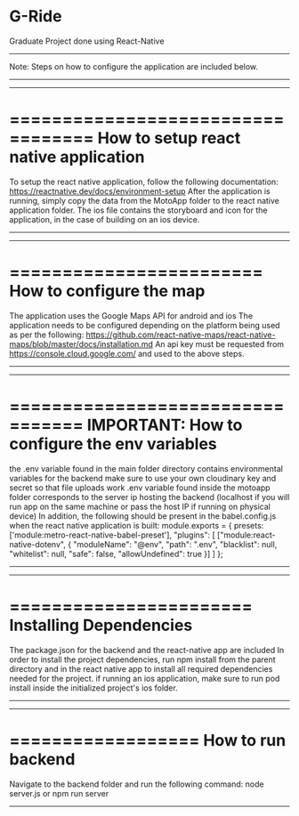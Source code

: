 # G-Ride
 Graduate Project done using React-Native

***************************
Note:
Steps on how to configure the application are included below.  
******************************

******************************
==================================
How to setup react native application
==================================
To setup the react native application, follow the following documentation:
https://reactnative.dev/docs/environment-setup
After the application is running, simply copy the data from the MotoApp folder to the react native application folder.
The ios file contains the storyboard and icon for the application, in the case of building on an ios device.
******************************

******************************
========================
How to configure the map
========================
The application uses the Google Maps API for android and ios
The application needs to be configured depending on the platform being used as per the following:
https://github.com/react-native-maps/react-native-maps/blob/master/docs/installation.md
An api key must be requested from https://console.cloud.google.com/ and used to the above steps.
******************************

******************************
=================================
IMPORTANT: How to configure the env variables
=================================
the .env variable found in the main folder directory contains environmental variables for the backend
make sure to use your own cloudinary key and secret so that file uploads work
.env variable found inside the motoapp folder corresponds to the server ip hosting the backend (localhost if you will run app on the same machine or pass the host IP if running on physical device)
In addition, the following should be present in the babel.config.js when the react native application is built:
module.exports = {
  presets: ['module:metro-react-native-babel-preset'],
  "plugins": [
    ["module:react-native-dotenv", {
      "moduleName": "@env",
      "path": ".env",
      "blacklist": null,
      "whitelist": null,
      "safe": false,
      "allowUndefined": true
    }]
  ]
};

******************************

******************************
=======================
Installing Dependencies
=======================
The package.json for the backend and the react-native app are included
In order to install the project dependencies, run npm install from the parent directory and in the react native app to install all required dependencies needed for the project.
if running an ios application, make sure to run pod install inside the initialized project's ios folder. 
******************************

******************************
==================
How to run backend
==================
Navigate to the backend folder and run the following command:
node server.js or npm run server
******************************

